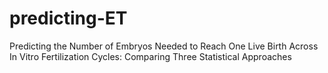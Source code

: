 # predicting-ET
Predicting the Number of Embryos Needed to Reach One Live Birth Across In Vitro Fertilization Cycles: Comparing Three Statistical Approaches 
